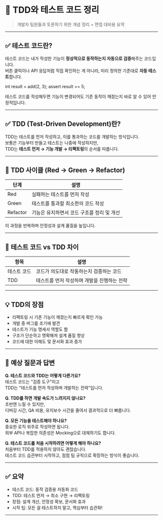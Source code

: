# 🧪 TDD와 테스트 코드 정리

> 개발자 팀원들과 토론하기 위한 개념 정리 + 면접 대비용 요약

---

## ✅ 테스트 코드란?

테스트 코드는 내가 작성한 기능이 **정상적으로 동작하는지 자동으로 검증**해주는 코드입니다.  
버튼 클릭이나 API 응답처럼 직접 확인하는 게 아니라, 미리 정의한 기준대로 **자동 테스트**합니다.

int result = add(2, 3);
assert result == 5;


테스트 코드를 작성해두면 기능이 변경되어도 기존 동작이 깨졌는지 바로 알 수 있어 안정적입니다.

---

## ✅ TDD (Test-Driven Development)란?

TDD는 테스트를 먼저 작성하고, 이를 통과하는 코드를 개발하는 방식입니다.  
보통은 기능부터 만들고 테스트는 나중에 작성하지만,  
TDD는 **테스트 먼저 → 기능 개발 → 리팩토링**의 순서를 따릅니다.

---

## 🔁 TDD 사이클 (Red → Green → Refactor)

| 단계     | 설명                                                   |
|----------|--------------------------------------------------------|
| Red      | 실패하는 테스트를 먼저 작성                            |
| Green    | 테스트를 통과할 최소한의 코드 작성                     |
| Refactor | 기능은 유지하면서 코드 구조를 정리 및 개선             |

이 과정을 반복하며 안정성과 설계 품질을 높입니다.

---

## 🧠 테스트 코드 vs TDD 차이

| 항목         | 설명                                                   |
|--------------|--------------------------------------------------------|
| 테스트 코드  | 코드가 의도대로 작동하는지 검증하는 코드              |
| TDD          | 테스트를 먼저 작성하며 개발을 진행하는 전략           |

---

## 💡 TDD의 장점

- 리팩토링 시 기존 기능이 깨졌는지 빠르게 확인 가능  
- 개발 중 버그를 조기에 발견  
- 테스트가 기능 명세서 역할도 함  
- 구조가 단순하고 명확해져 설계 품질 향상  
- 코드에 대한 이해도 및 문서화 효과 증가  

---

## 🤔 예상 질문과 답변

**Q. 테스트 코드와 TDD는 어떻게 다른가요?**  
테스트 코드는 "검증 도구"이고  
TDD는 "테스트를 먼저 작성하며 개발하는 전략"입니다.

**Q. TDD를 하면 개발 속도가 느려지지 않나요?**  
초반엔 느릴 수 있지만,  
디버깅 시간, QA 비용, 유지보수 시간을 줄여서 결과적으로 더 빠릅니다.

**Q. 모든 기능을 테스트해야 하나요?**  
중요한 로직 위주로 작성하면 됩니다.  
외부 API나 복잡한 의존성은 Mocking으로 대체하기도 합니다.

**Q. 테스트 코드를 처음 시작하려면 어떻게 해야 하나요?**  
처음부터 TDD를 적용하지 않아도 괜찮습니다.  
테스트 코드 습관부터 시작하고, 점점 팀 규칙으로 확장하는 방식이 좋습니다.

---

## ✅ 요약

- 테스트 코드: 동작 검증용 자동화 코드  
- TDD: 테스트 먼저 → 최소 구현 → 리팩토링  
- 장점: 설계 개선, 안정성 확보, 문서화 효과  
- 시작 팁: 모든 걸 테스트하지 말고, 핵심부터 습관화!

---
